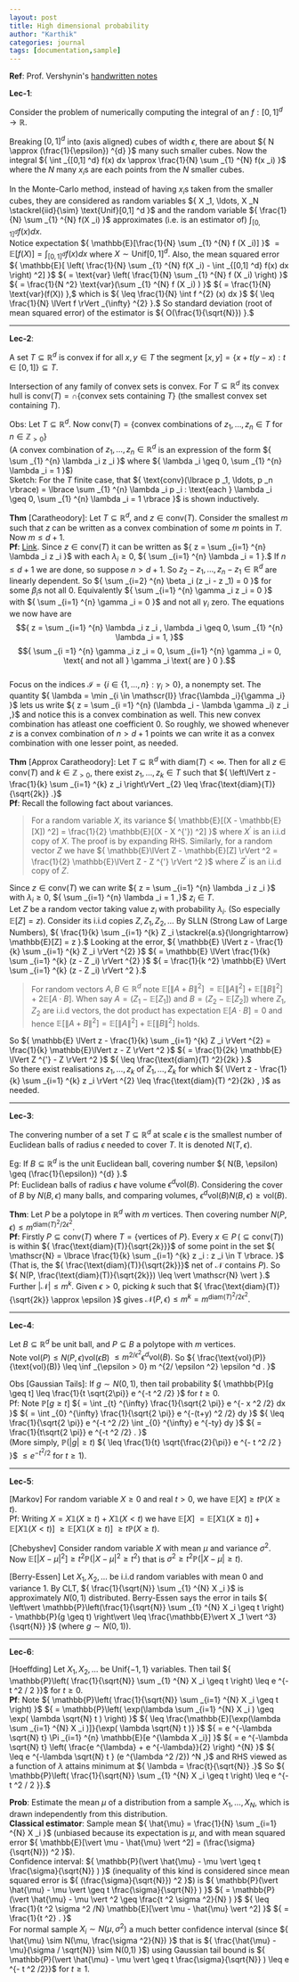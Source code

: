 ```yaml
---
layout: post
title: High dimensional probability 
author: "Karthik"
categories: journal
tags: [documentation,sample]
---
```


**Ref**: Prof. Vershynin's [handwritten notes](https://www.math.uci.edu/~rvershyn/teaching/hdp/hdp.html)

**Lec-1**: 

Consider the problem of numerically computing the integral of an ${ f : [0,1] ^d \to \mathbb{R} }.$ 

Breaking ${ [0,1] ^d }$ into (axis aligned) cubes of width ${ \epsilon },$ there are about ${ N \approx (\frac{1}{\epsilon}) ^{d} }$ many such smaller cubes. Now the integral ${ \int _{[0,1] ^d} f(x) dx \approx \frac{1}{N} \sum _{1} ^{N} f(x _i) }$ where the ${ N }$ many ${ x _i }$s are each points from the ${ N }$ smaller cubes. 

In the Monte-Carlo method, instead of having ${ x _i }$s taken from the smaller cubes, they are considered as random variables ${ X _1, \ldots, X _N \stackrel{iid}{\sim} \text{Unif}[0,1] ^d }$ and the random variable ${ \frac{1}{N} \sum _{1} ^{N} f(X _i) }$ approximates (i.e. is an estimator of) ${ \int _{[0,1] ^d} f (x) dx }.$   
Notice expectation ${ \mathbb{E}[\frac{1}{N} \sum _{1} ^{N} f (X _i)] }$ ${ = \mathbb{E}[f(X)] = \int _{[0,1] ^d} f(x) dx }$ where ${ X \sim \text{Unif}[0,1]  ^{d} }.$ Also, the mean squared error ${ \mathbb{E}[ \left( \frac{1}{N} \sum _{1} ^{N} f(X _i) - \int _{[0,1] ^d} f(x) dx \right) ^2]  }$ ${ = \text{var} \left( \frac{1}{N} \sum _{1} ^{N} f (X _i) \right) }$ ${ = \frac{1}{N ^2} \text{var}(\sum _{1} ^{N} f (X _i) ) }$ ${ = \frac{1}{N} \text{var}(f(X)) },$ which is ${ \leq \frac{1}{N} \int f ^{2} (x) dx }$ ${ \leq \frac{1}{N} \lVert f \rVert _{\infty} ^{2} }.$ So standard deviation (root of mean squared error) of the estimator is ${ O(\frac{1}{\sqrt{N}}) }.$ 

---

**Lec-2**: 

A set ${ T \subseteq \mathbb{R} ^d }$ is convex if for all ${ x, y \in T }$ the segment ${ [x,y] = \lbrace x + t(y-x) : t \in [0,1] \rbrace \subseteq T }.$

Intersection of any family of convex sets is convex. For ${ T \subseteq \mathbb{R} ^d }$ its convex hull is ${ \text{conv}(T) = \cap \lbrace \text{convex sets containing } T \rbrace }$ (the smallest convex set containing ${ T }$).  

Obs: Let ${ T \subseteq \mathbb{R} ^d }.$ Now ${ \text{conv}(T) = \lbrace \text{convex combinations of } z _1, \ldots, z _n \in T \text{ for } n \in \mathbb{Z} _{> 0} \rbrace }$   
(A convex combination of ${ z _1, \ldots, z _n \in \mathbb{R} ^d }$ is an expression of the form ${ \sum _{1} ^{n} \lambda _i z _i }$ where ${ \lambda _i \geq 0, \sum _{1} ^{n} \lambda _i = 1 }$)   
Sketch: For the ${ T }$ finite case, that ${ \text{conv}(\lbrace p _1, \ldots, p _n \rbrace) = \lbrace \sum _{1} ^{n} \lambda _i p _i : \text{each } \lambda _i \geq 0, \sum _{1} ^{n} \lambda _i = 1 \rbrace }$ is shown inductively. 

**Thm** [Caratheodory]: Let ${ T \subseteq \mathbb{R} ^d },$ and ${ z \in \text{conv}(T) }.$ Consider the smallest ${ m }$ such that ${ z }$ can be written as a convex combination of some ${ m }$ points in ${ T }.$ Now ${ m \leq d + 1 }.$   
**Pf**: [Link](https://planetmath.org/proofofcaratheodorystheorem). Since ${ z \in \text{conv}(T) }$ it can be written as ${ z = \sum _{i=1} ^{n} \lambda _i z _i }$ with each ${ \lambda _i \geq 0 ,}$ ${ \sum _{i=1} ^{n} \lambda _i = 1 }.$ If ${ n \leq d +1 }$ we are done, so suppose ${ n > d + 1 }.$ So ${ z _2 - z _1, \ldots, z _n - z _1 \in \mathbb{R} ^d }$ are linearly dependent. So ${ \sum _{i=2} ^{n} \beta _i (z _i - z _1) = 0 }$ for some ${ \beta _i }$s not all ${ 0 }.$ Equivalently ${ \sum _{i=1} ^{n} \gamma _i z _i = 0 }$ with ${ \sum _{i=1} ^{n} \gamma _i = 0 }$ and not all ${ \gamma _i }$ zero. The equations we now have are $${ z = \sum _{i=1} ^{n} \lambda _i z _i , \lambda _i \geq 0, \sum _{1} ^{n} \lambda _i = 1, }$$ $${ \sum _{i =1} ^{n} \gamma _i z _i = 0, \sum _{i=1} ^{n} \gamma _i = 0, \text{ and not all } \gamma _i \text{ are } 0 }.$$    
Focus on the indices ${ \mathscr{I} = \lbrace i \in \lbrace 1 , \ldots, n \rbrace : \gamma _i > 0 \rbrace  },$ a nonempty set. The quantity ${ \lambda = \min _{i \in \mathscr{I}} \frac{\lambda _i}{\gamma _i} }$ lets us write ${  z = \sum _{i =1} ^{n} (\lambda _i - \lambda \gamma _i) z _i  ,}$ and notice this is a convex combination as well. This new convex combination has atleast one coefficient ${ 0 }.$ So roughly, we showed whenever ${ z }$ is a convex combination of ${ n > d + 1 }$ points we can write it as a convex combination with one lesser point, as needed. 

**Thm** [Approx Caratheodory]: Let ${ T \subseteq \mathbb{R} ^{d} }$ with ${ \text{diam}(T) < \infty }.$ Then for all ${ z \in \text{conv}(T) }$ and ${ k \in \mathbb{Z} _{> 0} ,}$ there exist ${ z _1, \ldots, z _k \in T }$ such that ${ \left\lVert z - \frac{1}{k} \sum _{i=1} ^{k} z _i \right\rVert _{2} \leq \frac{\text{diam}(T)}{\sqrt{2k}} .}$   
**Pf**: Recall the following fact about variances.   

> For a random variable ${ X },$ its variance ${ \mathbb{E}[(X - \mathbb{E}[X]) ^2] = \frac{1}{2} \mathbb{E}[(X - X ^{'}) ^2] }$ where ${ X ^{'} }$ is an i.i.d copy of ${ X }.$ The proof is by expanding RHS. Similarly, for a random vector ${ Z }$ we have ${ \mathbb{E}\lVert Z - \mathbb{E}[Z] \rVert ^2 = \frac{1}{2} \mathbb{E}\lVert Z - Z ^{'} \rVert ^2  }$ where ${ Z ^{'} }$ is an i.i.d copy of ${ Z }.$ 
  
Since ${ z \in \text{conv}(T) }$ we can write ${ z = \sum _{i=1} ^{n} \lambda _i z _i  }$ with ${ \lambda _i \geq 0 ,}$ ${ \sum _{i=1} ^{n} \lambda _i = 1 ,}$ ${ z _i \in T }.$   
Let ${ Z }$ be a random vector taking value ${ z _i }$ with probability ${ \lambda _i }.$ (So especially ${ \mathbb{E}[Z] = z }$). Consider its i.i.d copies ${ Z, Z _1, Z _2, \ldots }$ By SLLN (Strong Law of Large Numbers), ${ \frac{1}{k} \sum _{i=1} ^{k} Z _i \stackrel{a.s}{\longrightarrow} \mathbb{E}[Z] = z }.$ Looking at the error, ${ \mathbb{E} \lVert z - \frac{1}{k} \sum _{i=1} ^{k} Z _i \rVert ^{2} }$ ${ = \mathbb{E} \lVert \frac{1}{k} \sum _{i=1} ^{k} (z - Z _i) \rVert ^{2} }$ ${ = \frac{1}{k ^2} \mathbb{E} \lVert \sum _{i=1} ^{k} (z - Z _i) \rVert ^2 }.$ 

> For random vectors ${ A, B \in \mathbb{R} ^{d} }$ note ${ \mathbb{E}[\lVert A + B \rVert ^2] }$ ${ = \mathbb{E}[\lVert A \rVert ^2] + \mathbb{E}[\lVert B \rVert ^2] + 2 \mathbb{E}[A \cdot B] }.$ When say ${ A = (Z _1 - \mathbb{E}[Z _1]) }$ and ${ B = (Z _2 - \mathbb{E}[Z _2]) }$ where ${ Z _1, Z _2 }$ are i.i.d vectors, the dot product has expectation ${ \mathbb{E}[A \cdot B] = 0 }$ and hence ${ \mathbb{E}[\lVert A + B \rVert ^2] = \mathbb{E}[\lVert A \rVert ^2] + \mathbb{E}[\lVert B \rVert ^2] }$ holds.  

So ${ \mathbb{E} \lVert z - \frac{1}{k} \sum _{i=1} ^{k} Z _i \rVert ^{2} = \frac{1}{k} \mathbb{E}\lVert z - Z \rVert ^2 }$ ${ = \frac{1}{2k} \mathbb{E} \lVert Z ^{'} - Z \rVert ^2 }$ ${ \leq \frac{\text{diam}(T) ^2}{2k} }.$   
So there exist realisations ${ z _1, \ldots, z _k }$ of ${ Z _1, \ldots, Z _k }$ for which ${ \lVert z - \frac{1}{k} \sum _{i=1} ^{k} z _i \rVert ^{2} \leq \frac{\text{diam}(T) ^2}{2k} , }$ as needed.

---

**Lec-3**: 

The convering number of a set ${ T \subseteq \mathbb{R} ^d }$ at scale ${ \epsilon }$ is the smallest number of Euclidean balls of radius ${ \epsilon }$ needed to cover ${ T }.$ It is denoted ${ N(T, \epsilon ) }.$

Eg: If ${ B \subseteq \mathbb{R} ^d }$ is the unit Euclidean ball, covering number ${ N(B, \epsilon) \geq (\frac{1}{\epsilon}) ^{d}  }.$   
Pf: Euclidean balls of radius ${ \epsilon }$ have volume ${ \epsilon ^d \text{vol}(B) }.$ Considering the cover of ${ B }$ by ${ N(B, \epsilon ) }$ many balls, and comparing volumes, ${ \epsilon ^d \text{vol}(B) N(B, \epsilon) \geq \text{vol}(B) }.$ 

**Thm**: Let ${ P }$ be a polytope in ${ \mathbb{R} ^d }$ with ${ m }$ vertices. Then covering number ${ N(P, \epsilon) \leq m ^{\text{diam}(T) ^2 / 2 \epsilon ^2} .}$   
**Pf**: Firstly ${ P \subseteq \text{conv}(T) }$ where ${ T = \lbrace \text{vertices of } P \rbrace }.$ Every ${ x \in P \, (\subseteq \text{conv}(T)) }$ is within ${ \frac{\text{diam}(T)}{\sqrt{2k}}}$ of some point in the set ${ \mathscr{N} = \lbrace \frac{1}{k} \sum _{i=1} ^{k} z _i : z _i \in T \rbrace. }$ (That is, the ${ \frac{\text{diam}(T)}{\sqrt{2k}}}$ net of ${ \mathscr{N}}$ contains ${ P }$). So ${ N(P, \frac{\text{diam}(T)}{\sqrt{2k}}) \leq  \vert \mathscr{N} \vert }.$ Further ${ \vert \mathscr{N} \vert  \leq m ^{k} }.$ Given ${ \epsilon > 0 },$ picking ${ k }$ such that ${ \frac{\text{diam}(T)}{\sqrt{2k}} \approx \epsilon }$ gives ${ \mathscr{N}(P, \epsilon) \leq m ^k =  m ^{\text{diam}(T) ^2 / 2 \epsilon ^2}. }$

---

**Lec-4**: 

Let ${ B \subseteq \mathbb{R} ^d }$ be unit ball, and ${ P \subseteq B }$ a polytope with ${ m }$ vertices.   
Note ${ \text{vol}(P) \leq N(P, \epsilon) \text{vol}(\epsilon B )   }$ ${ \leq m ^{2/ \epsilon ^2} \epsilon ^d \text{vol}(B) .}$ So ${ \frac{\text{vol}(P)}{\text{vol}(B)} \leq \inf _{\epsilon > 0}  m ^{2/ \epsilon ^2} \epsilon ^d . }$

Obs [Gaussian Tails]: If ${ g \sim N(0,1) },$ then tail probability ${ \mathbb{P}[g \geq t] \leq \frac{1}{t \sqrt{2\pi}} e ^{-t ^2 /2} }$ for ${ t \geq 0 }.$   
Pf: Note ${ \mathbb{P}[g \geq t] }$ ${ = \int _{t} ^{\infty} \frac{1}{\sqrt{2 \pi}} e ^{- x ^2 /2} dx  }$ ${ =  \int _{0} ^{\infty} \frac{1}{\sqrt{2 \pi}} e ^{-(t+y) ^2 /2} dy }$ ${ \leq \frac{1}{\sqrt{2 \pi}} e ^{-t ^2 /2} \int _{0} ^{\infty} e ^{-ty} dy }$ ${ = \frac{1}{t\sqrt{2 \pi}} e ^{-t ^2 /2} . }$   
(More simply, ${ \mathbb{P}(\vert g \vert \geq t) }$ ${ \leq \frac{1}{t} \sqrt{\frac{2}{\pi}} e ^{- t ^2 /2 } }$ ${ \leq e ^{- t ^2 /2} }$ for ${ t \geq 1 }$).

---

**Lec-5**: 

[Markov] For random variable ${ X \geq 0 }$ and real ${ t > 0 },$ we have ${ \mathbb{E}[X] \geq t \mathbb{P}(X \geq t). }$   
Pf: Writing ${ X = X \mathbb{1}(X \geq t) + X \mathbb{1}(X < t) }$ we have ${ \mathbb{E}[X] }$ ${ = \mathbb{E}[X \mathbb{1}(X \geq t)] + \mathbb{E}[X \mathbb{1}(X < t)] }$ ${ \geq \mathbb{E}[X \mathbb{1}(X \geq t)] }$ ${ \geq t \mathbb{P}(X \geq t). }$

[Chebyshev] Consider random variable ${ X }$ with mean ${ \mu }$ and variance ${ \sigma ^2 }.$ Now ${ \mathbb{E}[\vert {X-\mu} \vert ^2] \geq t ^2 \mathbb{P}(\vert X - \mu \vert ^2 \geq t ^2)  }$ that is ${ \sigma ^2 \geq t ^2 \mathbb{P}(\vert X - \mu \vert \geq t) }.$

[Berry-Essen] Let ${ X _1, X _2, \ldots }$ be i.i.d random variables with mean ${ 0 }$ and variance ${ 1 }.$ By CLT, ${ \frac{1}{\sqrt{N}} \sum _{1} ^{N} X _i }$ is approximately ${ N (0,1) }$ distributed. Berry-Essen says the error in tails ${ \left\vert \mathbb{P}\left(\frac{1}{\sqrt{N}} \sum _{1} ^{N} X _i \geq t \right) - \mathbb{P}(g \geq t) \right\vert \leq \frac{\mathbb{E}\vert X _1 \vert ^3}{\sqrt{N}} }$ (where ${ g \sim N(0,1) }$). 

---

**Lec-6**: 

[Hoeffding] Let ${ X _1, X _2, \ldots }$ be ${ \text{Unif}\lbrace -1, 1 \rbrace }$ variables. Then tail ${ \mathbb{P}\left( \frac{1}{\sqrt{N}} \sum _{1} ^{N} X _i \geq t \right) \leq e ^{- t ^2 / 2 }}$ for ${ t \geq 0 . }$   
**Pf**: Note ${ \mathbb{P}\left( \frac{1}{\sqrt{N}} \sum _{i=1} ^{N} X _i \geq t \right) }$ ${ = \mathbb{P}\left( \exp(\lambda \sum _{i=1} ^{N} X _i  ) \geq \exp( \lambda \sqrt{N} t ) \right) }$ ${ \leq \frac{\mathbb{E}[\exp(\lambda \sum _{i=1} ^{N} X _i  )]}{\exp( \lambda \sqrt{N} t )} }$ ${ = e ^{-\lambda \sqrt{N} t} \Pi _{i=1} ^{n} \mathbb{E}[e ^{\lambda X _i}]  }$ ${ = e ^{-\lambda \sqrt{N} t} \left( \frac{e ^{\lambda} + e ^{-\lambda}}{2} \right) ^{N}  }$ ${ \leq e ^{-\lambda \sqrt{N} t } (e ^{\lambda ^2 /2}) ^N ,}$ and RHS viewed as a function of ${ \lambda }$ attains minimum at ${ \lambda = \frac{t}{\sqrt{N}} .}$ So ${ \mathbb{P}\left( \frac{1}{\sqrt{N}} \sum _{1} ^{N} X _i \geq t \right) \leq e ^{- t ^2 / 2 }}.$

**Prob**: Estimate the mean ${ \mu }$ of a distribution from a sample ${ X _1, \ldots, X _N ,}$ which is drawn independently from this distribution.   
**Classical estimator**: Sample mean ${ \hat{\mu} = \frac{1}{N} \sum _{i=1} ^{N} X _i  }$ (unbiased because its expectation is ${ \mu }$, and with mean squared error ${ \mathbb{E}[\vert \mu - \hat{\mu} \vert ^2] = (\frac{\sigma}{\sqrt{N}}) ^2 }$).   
Confidence interval: ${ \mathbb{P}(\vert \hat{\mu} - \mu \vert \geq t \frac{\sigma}{\sqrt{N}} ) }$ (inequality of this kind is considered since mean squared error is ${ (\frac{\sigma}{\sqrt{N}}) ^2 }$) is ${ \mathbb{P}(\vert \hat{\mu} - \mu \vert \geq t \frac{\sigma}{\sqrt{N}} ) }$ ${ = \mathbb{P}(\vert \hat{\mu} - \mu \vert ^2 \geq \frac{t ^2 \sigma ^2}{N} ) }$ ${ \leq  \frac{1}{t ^2 \sigma ^2 /N} \mathbb{E}[\vert \mu - \hat{\mu} \vert ^2] }$ ${ = \frac{1}{t ^2} . }$   
For normal sample ${ X _i \sim N(\mu ,\sigma ^2) }$ a much better confidence interval (since ${ \hat{\mu} \sim N(\mu, \frac{\sigma ^2}{N}) }$ that is ${ \frac{\hat{\mu} - \mu}{\sigma / \sqrt{N}} \sim N(0,1) }$) using Gaussian tail bound is ${ \mathbb{P}(\vert \hat{\mu} - \mu \vert \geq t \frac{\sigma}{\sqrt{N}} ) \leq e ^{- t ^2 /2}}$ for ${ t \geq 1 }.$









